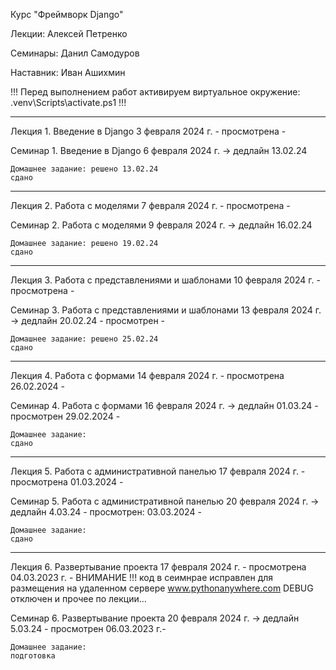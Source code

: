 Курс "Фреймворк Django"

Лекции: Алексей Петренко

Семинары: Данил Самодуров

Наставник: Иван Ашихмин

!!!
Перед выполнением работ активируем виртуальное окружение: .venv\Scripts\activate.ps1
!!!

----------------------
Лекция 1. Введение в Django
3 февраля 2024 г.
    - просмотрена -

Семинар 1. Введение в Django
6 февраля 2024 г. -> дедлайн 13.02.24

    Домашнее задание: решено 13.02.24
    сдано

----------------------
Лекция 2. Работа с моделями
7 февраля 2024 г.
    - просмотрена -

Семинар 2. Работа с моделями
9 февраля 2024 г. -> дедлайн 16.02.24

    Домашнее задание: решено 19.02.24
    сдано

----------------------
Лекция 3. Работа с представлениями и шаблонами
10 февраля 2024 г.
    - просмотрена -

Семинар 3. Работа с представлениями и шаблонами
13 февраля 2024 г. -> дедлайн 20.02.24
    - просмотрен -

    Домашнее задание: решено 25.02.24
    сдано

----------------------
Лекция 4. Работа с формами
14 февраля 2024 г.
    - просмотрена 26.02.2024 -

Семинар 4. Работа с формами
16 февраля 2024 г. -> дедлайн 01.03.24
    - просмотрен 29.02.2024 -

    Домашнее задание:
    сдано

----------------------
Лекция 5. Работа с административной панелью
17 февраля 2024 г.
    - просмотрена 01.03.2024 -

Семинар 5. Работа с административной панелью
20 февраля 2024 г. -> дедлайн 4.03.24
    - просмотрен: 03.03.2024 -

    Домашнее задание:
    сдано

----------------------
Лекция 6. Развертывание проекта
17 февраля 2024 г.
    - просмотрена 04.03.2023 г. -
    ВНИМАНИЕ !!!
    код в сеимнрае исправлен для размещения на удаленном сервере www.pythonanywhere.com
    DEBUG отключен и прочее по лекции...

Семинар 6. Развертывание проекта
20 февраля 2024 г. -> дедлайн 5.03.24
    - просмотрен 06.03.2023 г.-

    Домашнее задание:
    подготовка
